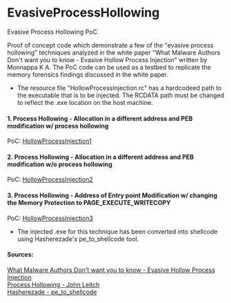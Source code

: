 # EvasiveProcessHollowing
Evasive Process Hollowing PoC

Proof of concept code which demonstrate a few of the "evasive process hollowing" techniques analyzed in the white paper "What Malware Authors Don't want you to know - Evasive Hollow Process Injection" written by Monnappa K A.  The PoC code can be used as a testbed to replicate the memory forensics findings discussed in the white paper.

* The resource file "HollowProcessInjection.rc" has a hardcodeed path to the executable that is to be injected.  The RCDATA path must be changed to reflect the .exe location on the host machine.  
#### 1. Process Hollowing - Allocation in a different address and PEB modification w/ process hollowing
PoC: [HollowProcessInjection1](https://github.com/reevesrs24/EvasiveProcessHollowing/tree/master/HollowProcessInjection1)

#### 2. Process Hollowing - Allocation in a different address and PEB modification w/o process hollowing
PoC: [HollowProcessInjection2](https://github.com/reevesrs24/EvasiveProcessHollowing/tree/master/HollowProcessInjection2)

#### 3. Process Hollowing - Address of Entry point Modification w/ changing the Memory Protection to PAGE_EXECUTE_WRITECOPY
PoC: [HollowProcessInjection3](https://github.com/reevesrs24/EvasiveProcessHollowing/tree/master/HollowProcessInjection3)
* The injected .exe for this technique has been converted into shellcode using Hasherezade's pe_to_shellcode tool.



#### Sources:
[What Malware Authors Don't want you to know - Evasive Hollow Process Injection](https://www.blackhat.com/docs/asia-17/materials/asia-17-KA-What-Malware-Authors-Don't-Want-You-To-Know-Evasive-Hollow-Process-Injection-wp.pdf)\
[Process Hollowing - John Leitch](https://www.autosectools.com/process-hollowing.pdf)\
[Hasherezade - pe_to_shellcode](https://github.com/hasherezade/pe_to_shellcode)
